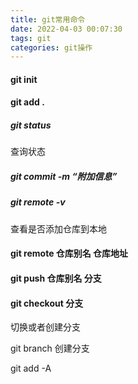 ```yaml
---
title: git常用命令
date: 2022-04-03 00:07:30
tags: git
categories: git操作
---
```


#### git init 


#### git add .


##### git status

查询状态

##### git commit -m “附加信息”


##### git remote -v

查看是否添加仓库到本地


#### git remote 仓库别名 仓库地址


#### git push 仓库别名 分支


#### git checkout 分支

切换或者创建分支

git branch  创建分支



git add -A
